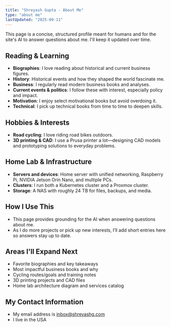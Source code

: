 ```yaml
---
title: "Shreyash Gupta - About Me"
type: "about me"
lastUpdated: "2025-09-11"
---
```


This page is a concise, structured profile meant for humans and for the site's AI to answer questions about me. I'll keep it updated over time.

## Reading & Learning
- **Biographies**: I love reading about historical and current business figures.
- **History**: Historical events and how they shaped the world fascinate me.
- **Business**: I regularly read modern business books and analyses.
- **Current events & politics**: I follow these with interest, especially policy and impact.
- **Motivation**: I enjoy select motivational books but avoid overdoing it.
- **Technical**: I pick up technical books from time to time to deepen skills.

## Hobbies & Interests
- **Road cycling**: I love riding road bikes outdoors.
- **3D printing & CAD**: I use a Prusa printer a lot—designing CAD models and prototyping solutions to everyday problems.

## Home Lab & Infrastructure
- **Servers and devices**: Home server with unified networking, Raspberry Pi, NVIDIA Jetson Orin Nano, and multiple PCs.
- **Clusters**: I run both a Kubernetes cluster and a Proxmox cluster.
- **Storage**: A NAS with roughly 24 TB for files, backups, and media.

## How I Use This
- This page provides grounding for the AI when answering questions about me.
- As I do more projects or pick up new interests, I’ll add short entries here so answers stay up to date.

## Areas I'll Expand Next
- Favorite biographies and key takeaways
- Most impactful business books and why
- Cycling routes/goals and training notes
- 3D printing projects and CAD files
- Home lab architecture diagram and services catalog

## My Contact Information
- My email address is inbox@shreyashg.com
- I live in the USA
